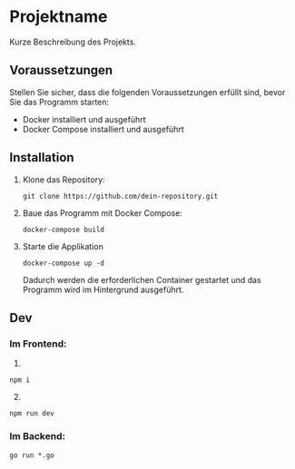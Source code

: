 # Projektname

Kurze Beschreibung des Projekts.

## Voraussetzungen

Stellen Sie sicher, dass die folgenden Voraussetzungen erfüllt sind, bevor Sie das Programm starten:

- Docker installiert und ausgeführt
- Docker Compose installiert und ausgeführt

## Installation

1. Klone das Repository:

    ```shell
    git clone https://github.com/dein-repository.git
    ```

2. Baue das Programm mit Docker Compose:

    ```shell
    docker-compose build
    ```

3. Starte die Applikation

    ```shell
    docker-compose up -d
    ```

    Dadurch werden die erforderlichen Container gestartet und das Programm wird im Hintergrund ausgeführt.

## Dev

### Im Frontend:
1. 
```shell
npm i
```
2. 

```shell
npm run dev
```

### Im Backend:

```shell
go run *.go
```